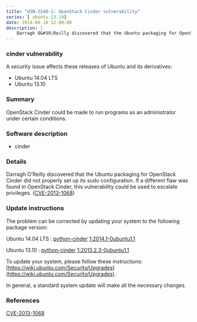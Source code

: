 ```yaml
---
title: "USN-2248-1: OpenStack Cinder vulnerability"
series: [ ubuntu-13.10]
date: 2014-06-18 12:00:00
description: |
    Darragh O&#39;Reilly discovered that the Ubuntu packaging for OpenStack Cinder did not properly set up its sudo configuration. If a different flaw was found in OpenStack Cinder, this vulnerability could be used to escalate privileges. ([CVE-2013-1068](http://people.ubuntu.com/~ubuntu-security/cve/CVE-2013-1068)) 
--- 
```

 
 


### cinder vulnerability

A security issue affects these releases of Ubuntu and its derivatives:

* Ubuntu 14.04 LTS
* Ubuntu 13.10

### Summary

OpenStack Cinder could be made to run programs as an administrator under certain conditions.

### Software description

* cinder 

### Details

Darragh O&#39;Reilly discovered that the Ubuntu packaging for OpenStack Cinder did not properly set up its sudo configuration. If a different flaw was found in OpenStack Cinder, this vulnerability could be used to escalate privileges. ([CVE-2013-1068](http://people.ubuntu.com/~ubuntu-security/cve/CVE-2013-1068)) 

### Update instructions

The problem can be corrected by updating your system to the following package version:

Ubuntu 14.04 LTS
 : [python-cinder](https://launchpad.net/ubuntu/+source/cinder) <span> [1:2014.1-0ubuntu1.1](https://launchpad.net/ubuntu/+source/cinder/1:2014.1-0ubuntu1.1) </span> 

Ubuntu 13.10
 : [python-cinder](https://launchpad.net/ubuntu/+source/cinder) <span> [1:2013.2.3-0ubuntu1.1](https://launchpad.net/ubuntu/+source/cinder/1:2013.2.3-0ubuntu1.1) </span> 

To update your system, please follow these instructions: [https://wiki.ubuntu.com/Security/Upgrades](https://wiki.ubuntu.com/Security/Upgrades).

In general, a standard system update will make all the necessary changes. 

### References

 
 [CVE-2013-1068](http://people.ubuntu.com/~ubuntu-security/cve/CVE-2013-1068)
 

